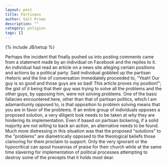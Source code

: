 ```yaml
---
layout: post
title: Partisans
author: Salt Prime
description: ""
category: poligion
tags: []
---
```

{% include JB/setup %}

Perhaps the incident that finally pushed us
into posting comments came from a statement made by an individual on
Facebook and the replies to it. An individual had read an article on a
news site alleging certain positions and actions by a political party.
Said individual gobbled up the partisan rhetoric and the line of
conversation immediately proceeded to, "Yeah! Our guy is so good and
those guys are so bad! This article proves my position!"; the gist of
it being that their guy was trying to solve all the problems and the
other guys, by opposing him, were not solving problems. One of the
basic fallacies encountered here, other than that of partisan
politics, which I am adamantiumly opposed to, is that opposition to
problem solving means that you are in favor of the problems. If an
entire group of individuals opposes a proposed solution, a very
diligent look needs to be taken at _why_ they are hindering its
implementation. Even if based on partisan bickering, if a solid
majority are not willing to back an action, an alternative needs to be
found. Much more distressing in this situation was that the proposed
"solutions" to the "problems" are diametrically opposed to the
theological beliefs those clamoring for them proclaim to support. Only
the very ignorant or the hypocritical can spout hosannas of praise for
their church while at the same time slavering for implementation of
political processes attempting to destroy some of the precepts that it
holds most dear.

